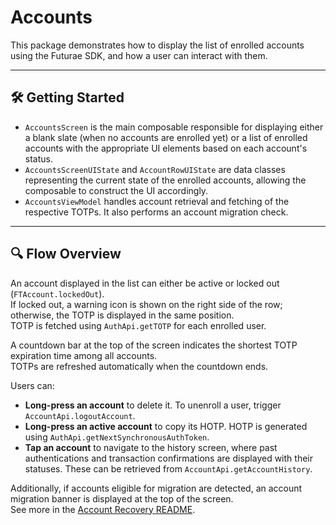 # Accounts

This package demonstrates how to display the list of enrolled accounts using the Futurae SDK, and how a user can interact with them.

---

## 🛠 Getting Started

- `AccountsScreen` is the main composable responsible for displaying either a blank slate (when no accounts are enrolled yet) or a list of enrolled accounts with the appropriate UI elements based on each account's status.
- `AccountsScreenUIState` and `AccountRowUIState` are data classes representing the current state of the enrolled accounts, allowing the composable to construct the UI accordingly.
- `AccountsViewModel` handles account retrieval and fetching of the respective TOTPs. It also performs an account migration check.

---

## 🔍 Flow Overview

An account displayed in the list can either be active or locked out (`FTAccount.lockedOut`).  
If locked out, a warning icon is shown on the right side of the row; otherwise, the TOTP is displayed in the same position.  
TOTP is fetched using `AuthApi.getTOTP` for each enrolled user.

A countdown bar at the top of the screen indicates the shortest TOTP expiration time among all accounts.  
TOTPs are refreshed automatically when the countdown ends.

Users can:
- **Long-press an account** to delete it. To unenroll a user, trigger `AccountApi.logoutAccount`.
- **Long-press an active account** to copy its HOTP. HOTP is generated using `AuthApi.getNextSynchronousAuthToken`.
- **Tap an account** to navigate to the history screen, where past authentications and transaction confirmations are displayed with their statuses. These can be retrieved from `AccountApi.getAccountHistory`.

Additionally, if accounts eligible for migration are detected, an account migration banner is displayed at the top of the screen.  
See more in the [Account Recovery README](https://github.com/Futurae-Technologies/android-sdk-sample/blob/d4792902f9682c6a15bd0e8be37bfe69aeeb6bd5/futuraeSampleApp/src/main/java/com/futurae/sampleapp/accountsrecovery/README.md).
